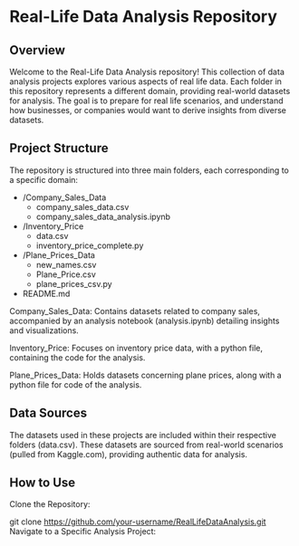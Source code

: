 # Real-Life Data Analysis Repository

## Overview
Welcome to the Real-Life Data Analysis repository! This collection of data analysis projects explores various aspects of real life data. Each folder in this repository represents a different domain, providing real-world datasets for analysis. The goal is to prepare for real life scenarios, and understand how businesses, or companies would want to derive insights from diverse datasets.

## Project Structure
The repository is structured into three main folders, each corresponding to a specific domain:

- /Company_Sales_Data
  - company_sales_data.csv
  - company_sales_data_analysis.ipynb
- /Inventory_Price
  - data.csv
  - inventory_price_complete.py
- /Plane_Prices_Data
  - new_names.csv
  - Plane_Price.csv
  - plane_prices_csv.py
- README.md<br>


Company_Sales_Data: Contains datasets related to company sales, accompanied by an analysis notebook (analysis.ipynb) detailing insights and visualizations.<br>

Inventory_Price: Focuses on inventory price data, with a python file, containing the code for the analysis.<br>

Plane_Prices_Data: Holds datasets concerning plane prices, along with a python file for code of the analysis.<br>


## Data Sources
The datasets used in these projects are included within their respective folders (data.csv). These datasets are sourced from real-world scenarios (pulled from Kaggle.com), providing authentic data for analysis.


## How to Use
Clone the Repository:

git clone https://github.com/your-username/RealLifeDataAnalysis.git
Navigate to a Specific Analysis Project:

